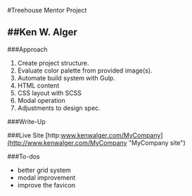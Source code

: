 #Treehouse Mentor Project

##Ken W. Alger
---

###Approach
1. Create project structure.
2. Evaluate color palette from provided image(s).
3. Automate build system with Gulp.
4. HTML content
5. CSS layout with SCSS
6. Modal operation
7. Adjustments to design spec.


###Write-Up



###Live Site
[http:www.kenwalger.com/MyCompany](http://www.kenwalger.com/MyCompany "MyCompany site")

###To-dos
+ better grid system
+ modal improvement
+ improve the favicon
